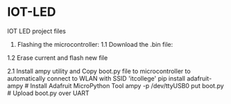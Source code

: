 # IOT-LED
IOT LED project files


1. Flashing the microcontroller:
1.1 Download the .bin file:

1.2 Erase current and flash new file

2.1 Install ampy utility and Copy boot.py file to microcontroller to automatically connect to WLAN with SSID 'itcollege'
pip install adafruit-ampy # Install Adafruit MicroPython Tool
ampy -p /dev/ttyUSB0 put boot.py # Upload boot.py over UART
